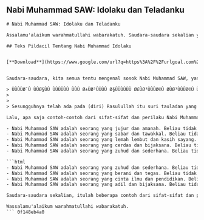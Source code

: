 ## Nabi Muhammad SAW: Idolaku dan Teladanku

  ```html 
# Nabi Muhammad SAW: Idolaku dan Teladanku
 
Assalamu'alaikum warahmatullahi wabarakatuh. Saudara-saudara sekalian yang saya hormati, pada kesempatan yang berbahagia ini, izinkanlah saya menyampaikan sebuah pidato singkat dengan tema "Nabi Muhammad SAW: Idolaku dan Teladanku".
 
## Teks Pildacil Tentang Nabi Muhammad Idolaku


[**Download**](https://www.google.com/url?q=https%3A%2F%2Furlgoal.com%2F2tKKaK&sa=D&sntz=1&usg=AOvVaw2G0AKfJ1g1r_gEXdLpFgao)

 
Saudara-saudara, kita semua tentu mengenal sosok Nabi Muhammad SAW, yang merupakan utusan Allah SWT yang terakhir dan terbaik. Beliau adalah rahmat bagi seluruh alam, pembawa risalah Islam yang sempurna, dan pemimpin umat manusia yang paling mulia. Beliau juga adalah suri tauladan yang paling baik bagi kita semua, sebagaimana firman Allah SWT dalam surat Al-Ahzab ayat 21:

> ÙÙÙÙØ¯Ù ÙÙØ§ÙÙ ÙÙÙÙÙÙ ÙÙÙ Ø±ÙØ³ÙÙÙÙ Ø§ÙÙÙÙÙÙ Ø£ÙØ³ÙÙÙØ©Ù Ø­ÙØ³ÙÙÙØ©Ù ÙÙÙÙÙÙ ÙÙØ§ÙÙ ÙÙØ±ÙØ¬ÙÙ Ø§ÙÙÙÙÙÙ ÙÙØ§ÙÙÙÙÙÙÙÙ Ø§ÙÙØ¢Ø®ÙØ±Ù ÙÙØ°ÙÙÙØ±Ù Ø§ÙÙÙÙÙÙ ÙÙØ«ÙÙØ±ÙØ§
> 
> 
> Sesungguhnya telah ada pada (diri) Rasulullah itu suri tauladan yang baik bagimu (yaitu) bagi orang yang mengharap (rahmat) Allah dan (kedatangan) hari kiamat dan dia banyak menyebut Allah.

Lalu, apa saja contoh-contoh dari sifat-sifat dan perilaku Nabi Muhammad SAW yang bisa kita jadikan sebagai idola dan teladan dalam kehidupan kita? Mari kita simak beberapa di antaranya:
 
- Nabi Muhammad SAW adalah seorang yang jujur dan amanah. Beliau tidak pernah berdusta, berkhianat, atau menipu siapa pun. Bahkan sebelum diangkat menjadi rasul, beliau sudah dikenal sebagai al-Amin, yaitu orang yang dapat dipercaya. Karena kejujuran dan keamanahan beliau, banyak orang yang mau memeluk Islam dan mengikuti ajarannya.
- Nabi Muhammad SAW adalah seorang yang sabar dan tawakkal. Beliau tidak pernah mengeluh atau putus asa dalam menghadapi segala cobaan dan tantangan yang datang dari Allah SWT. Beliau selalu berserah diri kepada Allah SWT dan berdoa kepada-Nya. Karena kesabaran dan tawakkal beliau, banyak mukjizat dan pertolongan yang Allah SWT berikan kepada beliau dan umatnya.
- Nabi Muhammad SAW adalah seorang yang lemah lembut dan kasih sayang. Beliau tidak pernah kasar, marah, atau membalas kejahatan dengan kejahatan. Beliau selalu bersikap ramah, santun, dan menyayangi semua makhluk Allah SWT. Karena kelembutan dan kasih sayang beliau, banyak orang yang merasa nyaman dan bahagia bersama beliau.
- Nabi Muhammad SAW adalah seorang yang cerdas dan bijaksana. Beliau tidak pernah bodoh atau salah dalam mengambil keputusan atau menyelesaikan masalah. Beliau selalu menggunakan akal sehat, ilmu pengetahuan, dan wahyu Allah SWT sebagai pedoman. Karena kecerdasan dan kebijaksanaan beliau, banyak orang yang mengagumi dan menghormati beliau.
- Nabi Muhammad SAW adalah seorang yang zuhud dan sederhana. Beliau tidak

```html
- Nabi Muhammad SAW adalah seorang yang zuhud dan sederhana. Beliau tidak pernah mementingkan harta, jabatan, atau kemewahan dunia. Beliau selalu hidup dengan apa yang ada dan tidak berlebih-lebihan. Beliau juga tidak pernah sombong atau merasa lebih baik dari orang lain. Beliau selalu rendah hati dan bersyukur kepada Allah SWT. Karena kezuhudan dan kesederhanaan beliau, banyak orang yang terinspirasi dan tergerak untuk bersedekah dan berbagi dengan sesama.
- Nabi Muhammad SAW adalah seorang yang berani dan tegas. Beliau tidak pernah takut atau ragu dalam menyampaikan kebenaran dan keadilan. Beliau selalu berani menghadapi musuh-musuh Islam yang ingin menghancurkan agama Allah SWT. Beliau juga selalu tegas dalam menegakkan syariat Allah SWT dan melaksanakan hukum-hukum-Nya. Karena keberanian dan ketegasan beliau, banyak orang yang menghormati dan takut kepada beliau.
- Nabi Muhammad SAW adalah seorang yang cinta ilmu dan pendidikan. Beliau tidak pernah berhenti belajar dan mengajarkan ilmu-ilmu yang bermanfaat kepada umatnya. Beliau selalu mendorong umatnya untuk mencari ilmu di mana saja dan kapan saja. Beliau juga selalu menghargai orang-orang yang berilmu dan berpendidikan. Karena cinta ilmu dan pendidikan beliau, banyak orang yang menjadi ulama, ilmuwan, dan pemimpin yang cerdas dan berakhlak.
- Nabi Muhammad SAW adalah seorang yang adil dan bijaksana. Beliau tidak pernah membeda-bedakan orang berdasarkan suku, ras, warna kulit, atau status sosial. Beliau selalu memberikan hak-hak setiap orang tanpa pandang bulu. Beliau juga selalu bijaksana dalam menyelesaikan masalah-masalah yang timbul di antara umatnya. Karena keadilan dan kebijaksanaan beliau, banyak orang yang merasa aman dan damai di bawah kepemimpinan beliau.

Saudara-saudara sekalian, itulah beberapa contoh dari sifat-sifat dan perilaku Nabi Muhammad SAW yang bisa kita jadikan sebagai idola dan teladan dalam kehidupan kita. Semoga kita bisa meneladani beliau dengan sebaik-baiknya dan mengamalkan ajaran-ajaran beliau dengan sebenar-benarnya. Semoga kita bisa menjadi umat yang dicintai oleh Allah SWT dan dicintai oleh Rasul-Nya. Aamiin ya Rabbal 'alamin.
 
Wassalamu'alaikum warahmatullahi wabarakatuh.
 ``` 0f148eb4a0
